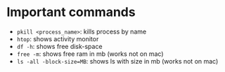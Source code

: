 # Important commands

- ``pkill <process_name>``: kills process by name
- ``htop``: shows activity monitor
- ``df -h``: shows free disk-space
- ``free -m``: shows free ram in mb (works not on mac)
- ``ls -all -block-size=MB``: shows ls with size in mb (works not on mac)
